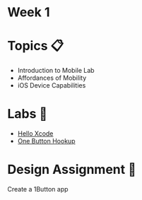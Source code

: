 # Week 1

# Topics 📋
  * Introduction to Mobile Lab
  * Affordances of Mobility
  * iOS Device Capabilities

# Labs 🔬
 * [Hello Xcode](labs/hello-xcode.md)
 * [One Button Hookup](labs/one-button-hookup.md)

# Design Assignment 📐
 Create a 1Button app
